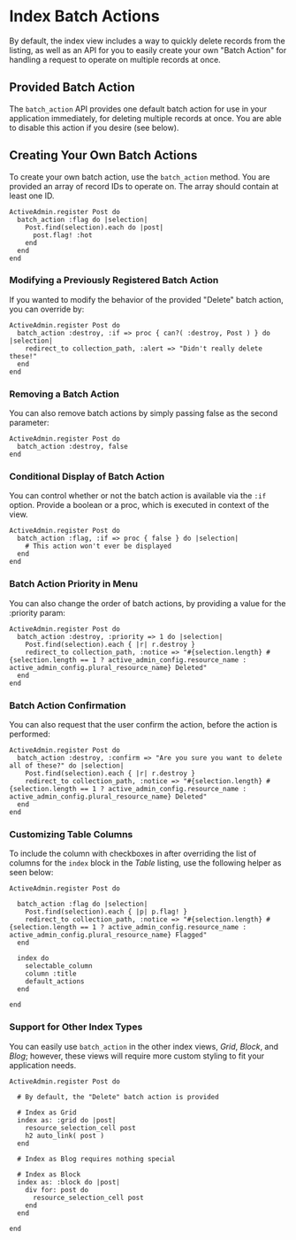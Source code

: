 # Index Batch Actions

By default, the index view includes a way to quickly delete records from the listing,
as well as an API for you to easily create your own "Batch Action" for handling a request to operate
on multiple records at once.

## Provided Batch Action

The `batch_action` API provides one default batch action for use in your application immediately, for deleting
multiple records at once.  You are able to disable this action if you desire (see below).

## Creating Your Own Batch Actions

To create your own batch action, use the `batch_action` method.  You are provided an array of record IDs
to operate on.  The array should contain at least one ID.

	ActiveAdmin.register Post do
	  batch_action :flag do |selection|
	    Post.find(selection).each do |post|
	      post.flag! :hot
	    end
	  end
	end
	
### Modifying a Previously Registered Batch Action

If you wanted to modify the behavior of the provided "Delete" batch action, you can override by:

	ActiveAdmin.register Post do
	  batch_action :destroy, :if => proc { can?( :destroy, Post ) } do |selection|
	    redirect_to collection_path, :alert => "Didn't really delete these!"
	  end
	end
	
### Removing a Batch Action
	
You can also remove batch actions by simply passing false as the second parameter:

	ActiveAdmin.register Post do
	  batch_action :destroy, false
	end
	
### Conditional Display of Batch Action

You can control whether or not the batch action is available via the `:if` option. Provide a boolean or a proc, which is executed in context of the view.

	ActiveAdmin.register Post do
	  batch_action :flag, :if => proc { false } do |selection|
	    # This action won't ever be displayed
	  end
	end
	
### Batch Action Priority in Menu
	
You can also change the order of batch actions, by providing a value for the :priority param:

	ActiveAdmin.register Post do
	  batch_action :destroy, :priority => 1 do |selection|
	    Post.find(selection).each { |r| r.destroy }
	    redirect_to collection_path, :notice => "#{selection.length} #{selection.length == 1 ? active_admin_config.resource_name : active_admin_config.plural_resource_name} Deleted"
	  end
	end
	
### Batch Action Confirmation	
	
You can also request that the user confirm the action, before the action is performed:

	ActiveAdmin.register Post do
	  batch_action :destroy, :confirm => "Are you sure you want to delete all of these?" do |selection|
	    Post.find(selection).each { |r| r.destroy }
	    redirect_to collection_path, :notice => "#{selection.length} #{selection.length == 1 ? active_admin_config.resource_name : active_admin_config.plural_resource_name} Deleted"
	  end
	end
	
### Customizing Table Columns
	
To include the column with checkboxes in after overriding the list of columns for the `index` block in the *Table* listing, use the following helper as seen below:

	ActiveAdmin.register Post do
	
	  batch_action :flag do |selection|
	    Post.find(selection).each { |p| p.flag! }
		redirect_to collection_path, :notice => "#{selection.length} #{selection.length == 1 ? active_admin_config.resource_name : active_admin_config.plural_resource_name} Flagged"
	  end
	
	  index do
	    selectable_column
	    column :title
	    default_actions
	  end
	
	end
	
	
### Support for Other Index Types
	
You can easily use `batch_action` in the other index views, *Grid*, *Block*, and *Blog*; however, these views will require more custom styling to fit your application needs.

	ActiveAdmin.register Post do
	  
	  # By default, the "Delete" batch action is provided
	
	  # Index as Grid
	  index as: :grid do |post|
		resource_selection_cell post
		h2 auto_link( post )
	  end
	
	  # Index as Blog requires nothing special
	
	  # Index as Block
	  index as: :block do |post|
		div for: post do
		  resource_selection_cell post
		end
	  end
		
	end